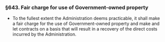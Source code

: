 ### §643. Fair charge for use of Government-owned property
* To the fullest extent the Administration deems practicable, it shall make a fair charge for the use of Government-owned property and make and let contracts on a basis that will result in a recovery of the direct costs incurred by the Administration.